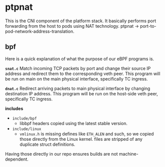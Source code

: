 # ptpnat

This is the CNI component of the platform stack. It basically performs port forwarding from the host to pods using 
NAT technology. ptpnat -> port-to-pod-network-address-translation.

## bpf

Here is a quick explanation of what the purpose of our eBPF programs is.

**`snat.c`**
Match incoming TCP packets by port and change their source IP address and redirect them to the corresponding veth peer. 
This program will be run on main on the main physical interface, specifically TC ingress.

**`dnat.c`**
Redirect arriving packets to main physical interface by changing destination IP address.
This program will be run on the host-side veth peer, specifically TC ingress.

**includes**
* `include/bpf`
  * libbpf headers copied using the latest stable version.
* `include/linux`
  * `vmlinux.h` is missing defines like `ETH_ALEN` and such, so we copied those directly from the Linux kernel.
     files are stripped of any duplicate struct definitions.

Having those directly in our repo ensures builds are not machine-dependent.
